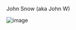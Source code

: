 John Snow (aka John W)

![image](https://github.com/jnw747/jnw747/assets/16072424/e28933e4-59e3-47f1-8a51-42ea75cf8450)
